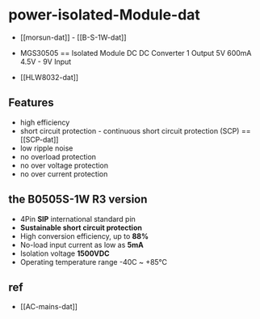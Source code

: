 
# power-isolated-Module-dat

- [[morsun-dat]] - [[B-S-1W-dat]]

- MGS30505 == Isolated Module DC DC Converter 1 Output 5V 600mA 4.5V - 9V Input


- [[HLW8032-dat]]


## Features 

- high efficiency
- short circuit protection - continuous short circuit protection (SCP) == [[SCP-dat]]
- low ripple noise
- no overload protection
- no over voltage protection
- no over current protection

## the B0505S-1W R3 version

- 4Pin **SIP** international standard pin
- **Sustainable short circuit protection**
- High conversion efficiency, up to **88%**
- No-load input current as low as **5mA**
- Isolation voltage **1500VDC**
- Operating temperature range -40C ~ +85℃


## ref 

- [[AC-mains-dat]]